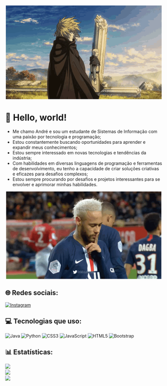 <p align="center">
  <img width=500 height=300 src="vinland-saga.gif">
</p>

# 💫 Hello, world!
<ul>
  <li>Me chamo André e sou um estudante de Sistemas de Informação com uma paixão por tecnologia e programação;</li>
  <li>Estou constantemente buscando oportunidades para aprender e expandir meus conhecimentos;</li>
  <li>Estou sempre interessado em novas tecnologias e tendências da indústria;</li>
  <li>Com habilidades em diversas linguagens de programação e ferramentas de desenvolvimento, eu tenho a capacidade de criar soluções criativas e eficazes para desafios complexos;</li>
  <li>Estou sempre procurando por desafios e projetos interessantes para se envolver e aprimorar minhas habilidades.</li>
</ul>

<p align="center">
  <img src="neymar.gif">
</p>

## 🌐 Redes sociais:
[![Instagram](https://img.shields.io/badge/Instagram-%23E4405F.svg?logo=Instagram&logoColor=white)](https://instagram.com/andrehsv) 

## 💻 Tecnologias que uso:
![Java](https://img.shields.io/badge/java-%23ED8B00.svg?style=flat&logo=java&logoColor=white) ![Python](https://img.shields.io/badge/python-3670A0?style=flat&logo=python&logoColor=ffdd54) ![CSS3](https://img.shields.io/badge/css3-%231572B6.svg?style=flat&logo=css3&logoColor=white) ![JavaScript](https://img.shields.io/badge/javascript-%23323330.svg?style=flat&logo=javascript&logoColor=%23F7DF1E) ![HTML5](https://img.shields.io/badge/html5-%23E34F26.svg?style=flat&logo=html5&logoColor=white) ![Bootstrap](https://img.shields.io/badge/bootstrap-%23563D7C.svg?style=flat&logo=bootstrap&logoColor=white)

## 📊 Estatísticas:
![](https://github-readme-stats.vercel.app/api?username=andrehsv&theme=algolia&hide_border=false&include_all_commits=false&count_private=false)<br/>
![](https://github-readme-streak-stats.herokuapp.com/?user=andrehsv&theme=algolia&hide_border=false)<br/>
![](https://github-readme-stats.vercel.app/api/top-langs/?username=andrehsv&theme=algolia&hide_border=false&include_all_commits=false&count_private=false&layout=compact)
<!-- Proudly created with GPRM ( https://gprm.itsvg.in ) -->
